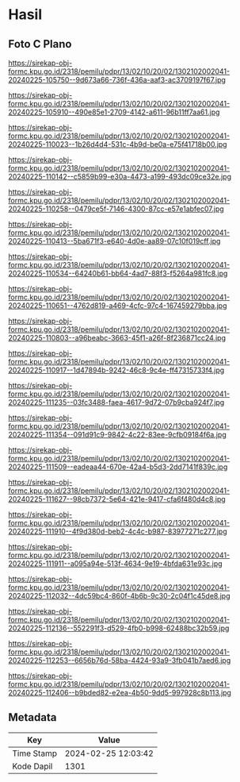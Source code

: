 # Hasil

## Foto C Plano

https://sirekap-obj-formc.kpu.go.id/2318/pemilu/pdpr/13/02/10/20/02/1302102002041-20240225-105750--9d673a66-736f-436a-aaf3-ac3709197f67.jpg

https://sirekap-obj-formc.kpu.go.id/2318/pemilu/pdpr/13/02/10/20/02/1302102002041-20240225-105910--490e85e1-2709-4142-a611-96b11ff7aa61.jpg

https://sirekap-obj-formc.kpu.go.id/2318/pemilu/pdpr/13/02/10/20/02/1302102002041-20240225-110023--1b26d4d4-531c-4b9d-be0a-e75f41718b00.jpg

https://sirekap-obj-formc.kpu.go.id/2318/pemilu/pdpr/13/02/10/20/02/1302102002041-20240225-110142--c5859b99-e30a-4473-a199-493dc09ce32e.jpg

https://sirekap-obj-formc.kpu.go.id/2318/pemilu/pdpr/13/02/10/20/02/1302102002041-20240225-110258--0479ce5f-7146-4300-87cc-e57e1abfec07.jpg

https://sirekap-obj-formc.kpu.go.id/2318/pemilu/pdpr/13/02/10/20/02/1302102002041-20240225-110413--5ba671f3-e640-4d0e-aa89-07c10f019cff.jpg

https://sirekap-obj-formc.kpu.go.id/2318/pemilu/pdpr/13/02/10/20/02/1302102002041-20240225-110534--64240b61-bb64-4ad7-88f3-f5264a981fc8.jpg

https://sirekap-obj-formc.kpu.go.id/2318/pemilu/pdpr/13/02/10/20/02/1302102002041-20240225-110651--4762d819-a469-4cfc-97c4-167459279bba.jpg

https://sirekap-obj-formc.kpu.go.id/2318/pemilu/pdpr/13/02/10/20/02/1302102002041-20240225-110803--a96beabc-3663-45f1-a26f-8f236871cc24.jpg

https://sirekap-obj-formc.kpu.go.id/2318/pemilu/pdpr/13/02/10/20/02/1302102002041-20240225-110917--1d47894b-9242-46c8-9c4e-ff47315733f4.jpg

https://sirekap-obj-formc.kpu.go.id/2318/pemilu/pdpr/13/02/10/20/02/1302102002041-20240225-111235--03fc3488-faea-4617-9d72-07b9cba924f7.jpg

https://sirekap-obj-formc.kpu.go.id/2318/pemilu/pdpr/13/02/10/20/02/1302102002041-20240225-111354--091d91c9-9842-4c22-83ee-9cfb09184f6a.jpg

https://sirekap-obj-formc.kpu.go.id/2318/pemilu/pdpr/13/02/10/20/02/1302102002041-20240225-111509--eadeaa44-670e-42a4-b5d3-2dd7141f839c.jpg

https://sirekap-obj-formc.kpu.go.id/2318/pemilu/pdpr/13/02/10/20/02/1302102002041-20240225-111627--98cb7372-5e64-421e-9417-cfa6f480d4c8.jpg

https://sirekap-obj-formc.kpu.go.id/2318/pemilu/pdpr/13/02/10/20/02/1302102002041-20240225-111910--4f9d380d-beb2-4c4c-b987-83977271c277.jpg

https://sirekap-obj-formc.kpu.go.id/2318/pemilu/pdpr/13/02/10/20/02/1302102002041-20240225-111911--a095a94e-513f-4634-9e19-4bfda631e93c.jpg

https://sirekap-obj-formc.kpu.go.id/2318/pemilu/pdpr/13/02/10/20/02/1302102002041-20240225-112032--4dc59bc4-860f-4b6b-9c30-2c04f1c45de8.jpg

https://sirekap-obj-formc.kpu.go.id/2318/pemilu/pdpr/13/02/10/20/02/1302102002041-20240225-112136--552291f3-d529-4fb0-b998-62488bc32b59.jpg

https://sirekap-obj-formc.kpu.go.id/2318/pemilu/pdpr/13/02/10/20/02/1302102002041-20240225-112253--6656b76d-58ba-4424-93a9-3fb041b7aed6.jpg

https://sirekap-obj-formc.kpu.go.id/2318/pemilu/pdpr/13/02/10/20/02/1302102002041-20240225-112406--b9bded82-e2ea-4b50-9dd5-997928c8b113.jpg


## Metadata

| Key        | Value               |
| ---------- | ------------------- |
| Time Stamp | 2024-02-25 12:03:42 |
| Kode Dapil | 1301                |



